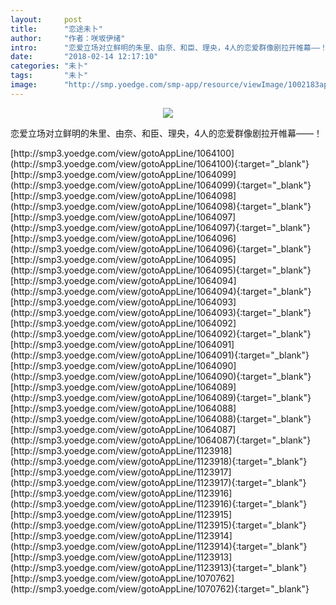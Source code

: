 ```yaml
---
layout:     post
title:      "恋途未卜"
author:     "作者：咲坂伊绪"
intro:      "恋爱立场对立鲜明的朱里、由奈、和臣、理央，4人的恋爱群像剧拉开帷幕——！"
date:       "2018-02-14 12:17:10"
categories: "未卜"
tags:       "未卜"
image:      "http://smp.yoedge.com/smp-app/resource/viewImage/1002183appline.png"
---
```

<div style="text-align: center">
<p><img src="http://smp.yoedge.com/smp-app/resource/viewImage/1002183appline.png"/></p>
</div>
<p class="post-meta">
<span>恋爱立场对立鲜明的朱里、由奈、和臣、理央，4人的恋爱群像剧拉开帷幕——！</span>
</p>
[http://smp3.yoedge.com/view/gotoAppLine/1064100](http://smp3.yoedge.com/view/gotoAppLine/1064100){:target="_blank"}
[http://smp3.yoedge.com/view/gotoAppLine/1064099](http://smp3.yoedge.com/view/gotoAppLine/1064099){:target="_blank"}
[http://smp3.yoedge.com/view/gotoAppLine/1064098](http://smp3.yoedge.com/view/gotoAppLine/1064098){:target="_blank"}
[http://smp3.yoedge.com/view/gotoAppLine/1064097](http://smp3.yoedge.com/view/gotoAppLine/1064097){:target="_blank"}
[http://smp3.yoedge.com/view/gotoAppLine/1064096](http://smp3.yoedge.com/view/gotoAppLine/1064096){:target="_blank"}
[http://smp3.yoedge.com/view/gotoAppLine/1064095](http://smp3.yoedge.com/view/gotoAppLine/1064095){:target="_blank"}
[http://smp3.yoedge.com/view/gotoAppLine/1064094](http://smp3.yoedge.com/view/gotoAppLine/1064094){:target="_blank"}
[http://smp3.yoedge.com/view/gotoAppLine/1064093](http://smp3.yoedge.com/view/gotoAppLine/1064093){:target="_blank"}
[http://smp3.yoedge.com/view/gotoAppLine/1064092](http://smp3.yoedge.com/view/gotoAppLine/1064092){:target="_blank"}
[http://smp3.yoedge.com/view/gotoAppLine/1064091](http://smp3.yoedge.com/view/gotoAppLine/1064091){:target="_blank"}
[http://smp3.yoedge.com/view/gotoAppLine/1064090](http://smp3.yoedge.com/view/gotoAppLine/1064090){:target="_blank"}
[http://smp3.yoedge.com/view/gotoAppLine/1064089](http://smp3.yoedge.com/view/gotoAppLine/1064089){:target="_blank"}
[http://smp3.yoedge.com/view/gotoAppLine/1064088](http://smp3.yoedge.com/view/gotoAppLine/1064088){:target="_blank"}
[http://smp3.yoedge.com/view/gotoAppLine/1064087](http://smp3.yoedge.com/view/gotoAppLine/1064087){:target="_blank"}
[http://smp3.yoedge.com/view/gotoAppLine/1123918](http://smp3.yoedge.com/view/gotoAppLine/1123918){:target="_blank"}
[http://smp3.yoedge.com/view/gotoAppLine/1123917](http://smp3.yoedge.com/view/gotoAppLine/1123917){:target="_blank"}
[http://smp3.yoedge.com/view/gotoAppLine/1123916](http://smp3.yoedge.com/view/gotoAppLine/1123916){:target="_blank"}
[http://smp3.yoedge.com/view/gotoAppLine/1123915](http://smp3.yoedge.com/view/gotoAppLine/1123915){:target="_blank"}
[http://smp3.yoedge.com/view/gotoAppLine/1123914](http://smp3.yoedge.com/view/gotoAppLine/1123914){:target="_blank"}
[http://smp3.yoedge.com/view/gotoAppLine/1123913](http://smp3.yoedge.com/view/gotoAppLine/1123913){:target="_blank"}
[http://smp3.yoedge.com/view/gotoAppLine/1070762](http://smp3.yoedge.com/view/gotoAppLine/1070762){:target="_blank"}


